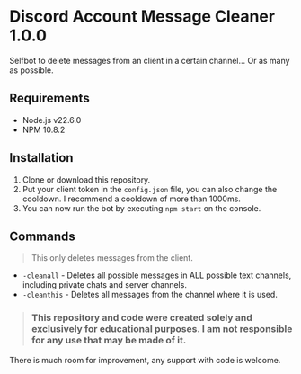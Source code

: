 # Discord Account Message Cleaner 1.0.0

Selfbot to delete messages from an client in a certain channel... Or as many as possible.

## Requirements
- Node.js v22.6.0
- NPM 10.8.2

## Installation
1. Clone or download this repository.
2. Put your client token in the `config.json` file, you can also change the cooldown. I recommend a cooldown of more than 1000ms.
3. You can now run the bot by executing `npm start` on the console.

## Commands
> This only deletes messages from the client.
- `-cleanall` - Deletes all possible messages in ALL possible text channels, including private chats and server channels.
- `-cleanthis` - Deletes all messages from the channel where it is used.

> ### This repository and code were created solely and exclusively for educational purposes. I am not responsible for any use that may be made of it.

There is much room for improvement, any support with code is welcome.